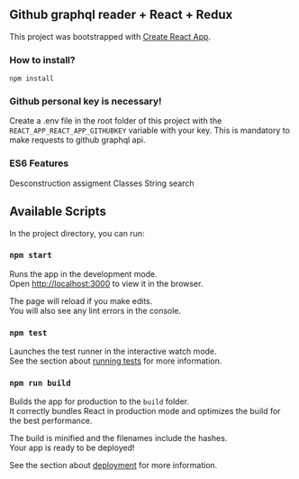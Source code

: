 ## Github graphql reader + React + Redux

This project was bootstrapped with [Create React App](https://github.com/facebook/create-react-app).

### How to install? 
`npm install`
 
### Github personal key is necessary! 
Create a .env file in the root folder of this project with the `REACT_APP_REACT_APP_GITHUBKEY` variable with your key. This is mandatory to make requests to github graphql api.

### ES6 Features

Desconstruction assigment
Classes
String search

## Available Scripts

In the project directory, you can run:

### `npm start`

Runs the app in the development mode.<br>
Open [http://localhost:3000](http://localhost:3000) to view it in the browser.

The page will reload if you make edits.<br>
You will also see any lint errors in the console.

### `npm test`

Launches the test runner in the interactive watch mode.<br>
See the section about [running tests](https://facebook.github.io/create-react-app/docs/running-tests) for more information.

### `npm run build`

Builds the app for production to the `build` folder.<br>
It correctly bundles React in production mode and optimizes the build for the best performance.

The build is minified and the filenames include the hashes.<br>
Your app is ready to be deployed!

See the section about [deployment](https://facebook.github.io/create-react-app/docs/deployment) for more information.
